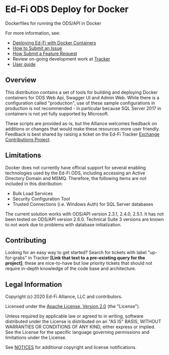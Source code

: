 # Ed-Fi ODS Deploy for Docker

Dockerfiles for running the ODS/API in Docker

For more information, see:

* [Deploying Ed-Fi with Docker Containers](https://techdocs.ed-fi.org/display/EXCHANGE/Deploying+Ed-Fi+with+Docker+Containers)
* [How to Submit an Issue](https://techdocs.ed-fi.org/display/ETKB/How+To%3A+Submit+an+Issue)
* [How Submit a Feature Request](https://techdocs.ed-fi.org/display/ETKB/How+To%3A+Submit+a+Feature+Request)
* Review on-going development work at [Tracker](https://tracker.ed-fi.org/browse/EXC)
* [User guide](user-guide.md)

## Overview

This distribution contains a set of tools for building and deploying Docker containers for ODS Web Api, Swagger UI and Admin Web. While there is a configuration called "production", use of these sample configurations in production is not recommended - in particular because SQL Server 2017 in containers is not yet fully supported by Microsoft.

These scripts are provided as-is, but the Alliance welcomes feedback on additions or changes that would make these resources more user friendly. Feedback is best shared by raising a ticket on the Ed-Fi Tracker [Exchange Contributions Project](https://tracker.ed-fi.org/projects/EXC).

## Limitations

Docker does not currently have official support for several enabling technologies used by the Ed-Fi ODS, including accessing an Active Directory Domain and MSMQ.  Therefore, the following items are not included in this distribution:

* Bulk Load Services
* Security Configuration Tool
* Trusted Connections (i.e. Windows Auth) for SQL Server databases

The current solution works with ODS/API version 2.3.1, 2.4.0, 2.5.1. It has not been tested on ODS/API version 2.6.0. Technical Suite 3 versions are known to not work due to problems with database initialization.

## Contributing

Looking for an easy way to get started? Search for tickets with label
"up-for-grabs" in Tracker **[Link that text to a pre-existing query for the
project]**; these are nice-to-have but low priority tickets that should not
require in-depth knowledge of the code base and architecture.

## Legal Information

Copyright (c) 2020 Ed-Fi Alliance, LLC and contributors.

Licensed under the [Apache License, Version 2.0](LICENSE) (the "License").

Unless required by applicable law or agreed to in writing, software
distributed under the License is distributed on an "AS IS" BASIS,
WITHOUT WARRANTIES OR CONDITIONS OF ANY KIND, either express or implied.
See the License for the specific language governing permissions and
limitations under the License.

See [NOTICES](NOTICES.md) for additional copyright and license notifications.
